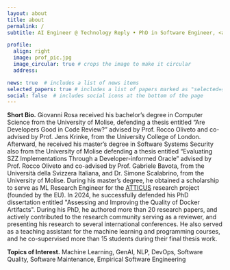 ```yaml
---
layout: about
title: about
permalink: /
subtitle: AI Engineer @ Technology Reply • PhD in Software Engineer, <a href='https://www3.dipbioter.unimol.it/'>UNIMOL</a> • Italy

profile:
  align: right
  image: prof_pic.jpg
  image_circular: true # crops the image to make it circular
  address:

news: true  # includes a list of news items
selected_papers: true # includes a list of papers marked as "selected={true}"
social: false  # includes social icons at the bottom of the page
---
```


**Short Bio.** Giovanni Rosa received his bachelor’s degree in Computer Science from the University of Molise, defending a thesis entitled “Are Developers Good in Code Review?” advised by Prof. Rocco Oliveto and co-advised by Prof. Jens Krinke, from the University College of London. Afterward, he received his master’s degree in Software Systems Security also from the University of Molise defending a thesis entitled “Evaluating SZZ Implementations Through a Developer-informed Oracle” advised by Prof. Rocco Oliveto and co-advised by Prof. Gabriele Bavota, from the Università della Svizzera Italiana, and Dr. Simone Scalabrino, from the University of Molise. During his master’s degree, he obtained a scholarship to serve as ML Research Engineer for the <a href='https://atticus.regione.molise.it/'>ATTICUS</a> research project (founded by the EU).
In 2024, he successfully defended his PhD dissertation entitled "Assessing and Improving the Quality of Docker Artifacts".
During his PhD, he authored more than 20 research papers, and actively contributed to the research community serving as a reviewer, and presenting his research to several international conferences.
He also served as a teaching assistant for the machine learning and programming courses, and he co-supervised more than 15 students during their final thesis work.

**Topics of Interest.** Machine Learning, GenAI, NLP, DevOps, Software Quality, Software Maintenance, Empirical Software Engineering
